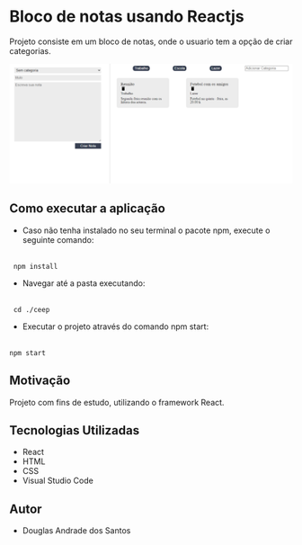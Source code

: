 # Bloco de notas usando Reactjs

Projeto consiste em um bloco de notas, onde o usuario tem a opção de criar categorias.


![image](img.PNG "web")


## Como executar a aplicação 


- Caso não tenha instalado no seu terminal o pacote npm, execute o seguinte comando:

```

 npm install

```

- Navegar até a pasta executando:

```

 cd ./ceep

```

- Executar o projeto através do comando npm start:

```

npm start

```

## Motivação

Projeto com fins de estudo, utilizando o framework React. 

## Tecnologias Utilizadas

- React
- HTML
- CSS
- Visual Studio Code

## Autor

- Douglas Andrade dos Santos
